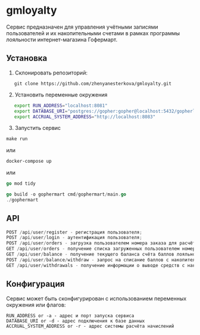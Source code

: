 # gmloyalty

Сервис предназначен для управления учётными записями пользователей и их накопительными счетами в рамках программы лояльности интернет-магазина Гофермарт.

## Установка

1. Склонировать репозиторий:

```Git
   git clone https://github.com/zhenyanesterkova/gmloyalty.git
```

2. Установить переменные окружения

```bash
   export RUN_ADDRESS="localhost:8081"
   export DATABASE_URI="postgres://gopher:gopher@localhost:5432/gopherloyalty?sslmode=disable"
   export ACCRUAL_SYSTEM_ADDRESS="http://localhost:8083"
```

3. Запустить сервис

```Makefile
make run
```

или

```Dockerfile
docker-compose up
```

или

```Go
go mod tidy
```

```Go
go build -o gophermart cmd/gophermart/main.go
./gophermart
```

## API

```Go
POST /api/user/register - регистрация пользователя;
POST /api/user/login - аутентификация пользователя;
POST /api/user/orders - загрузка пользователем номера заказа для расчёта;
GET /api/user/orders - получение списка загруженных пользователем номеров заказов, статусов их обработки и информации о начислениях;
GET /api/user/balance - получение текущего баланса счёта баллов лояльности пользователя;
POST /api/user/balance/withdraw - запрос на списание баллов с накопительного счёта в счёт оплаты нового заказа;
GET /api/user/withdrawals - получение информации о выводе средств с накопительного счёта пользователем.
```

## Конфигурация

Сервис может быть сконфигурирован с использованием переменных окружения или флагов:

```
RUN_ADDRESS or -a - адрес и порт запуска сервиса
DATABASE_URI or -d - адрес подключения к базе данных
ACCRUAL_SYSTEM_ADDRESS or -r - адрес системы расчёта начислений
```
